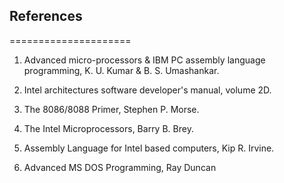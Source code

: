 ## References

=====================

1. Advanced micro-processors & IBM PC assembly language programming, K. U. Kumar & B. S. Umashankar.

2. Intel architectures software developer's manual, volume 2D. 

3. The 8086/8088 Primer, Stephen P. Morse.

4. The Intel Microprocessors, Barry B. Brey.

5. Assembly Language for Intel based computers, Kip R. Irvine.

6. Advanced MS DOS Programming, Ray Duncan
